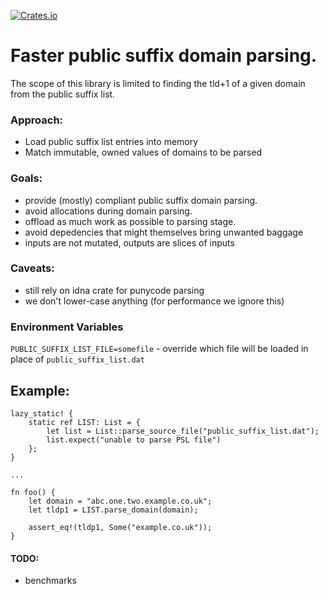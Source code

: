 [![Crates.io](https://img.shields.io/crates/v/nom-psl.svg?maxAge=2592000)](https://crates.io/crates/nom-psl)

# Faster public suffix domain parsing.
The scope of this library is limited to finding the tld+1 of a given domain from the public suffix list.

### Approach:
- Load public suffix list entries into memory
- Match immutable, owned values of domains to be parsed

### Goals:
- provide (mostly) compliant public suffix domain parsing.
- avoid allocations during domain parsing.
- offload as much work as possible to parsing stage.
- avoid depedencies that might themselves bring unwanted baggage
- inputs are not mutated, outputs are slices of inputs

### Caveats:
- still rely on idna crate for punycode parsing
- we don't lower-case anything (for performance we ignore this)

### Environment Variables
`PUBLIC_SUFFIX_LIST_FILE=somefile` - override which file will be loaded in place of `public_suffix_list.dat`

## Example:
```
lazy_static! {
    static ref LIST: List = {
        let list = List::parse_source_file("public_suffix_list.dat");
        list.expect("unable to parse PSL file")
    };
}

...

fn foo() {
    let domain = "abc.one.two.example.co.uk";
    let tldp1 = LIST.parse_domain(domain);
    
    assert_eq!(tldp1, Some("example.co.uk"));
}
```

#### TODO:
- benchmarks
